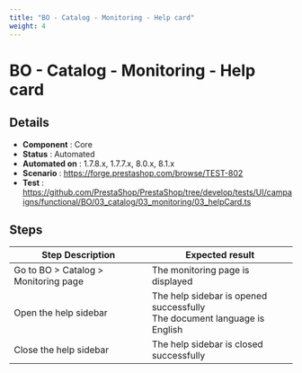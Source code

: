 ```yaml
---
title: "BO - Catalog - Monitoring - Help card"
weight: 4
---
```


# BO - Catalog - Monitoring - Help card
## Details
* **Component** : Core
* **Status** : Automated
* **Automated on** : 1.7.8.x, 1.7.7.x, 8.0.x, 8.1.x
* **Scenario** : https://forge.prestashop.com/browse/TEST-802
* **Test** : https://github.com/PrestaShop/PrestaShop/tree/develop/tests/UI/campaigns/functional/BO/03_catalog/03_monitoring/03_helpCard.ts

## Steps
| Step Description | Expected result |
| ----- | ----- |
| Go to BO > Catalog > Monitoring page | The monitoring page is displayed |
| Open the help sidebar | The help sidebar is opened successfully<br>The document language is English |
| Close the help sidebar | The help sidebar is closed successfully |
